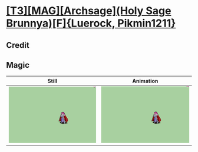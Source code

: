 # [\[T3\]\[MAG\]\[Archsage\]\(Holy Sage Brunnya\)\[F\]{Luerock, Pikmin1211}](../)

## Credit


	
## Magic

| Still | Animation |
| :---: | :-------: |
| ![Magic still](./Magic_000.png) | ![Magic animation](./Magic.gif) |
